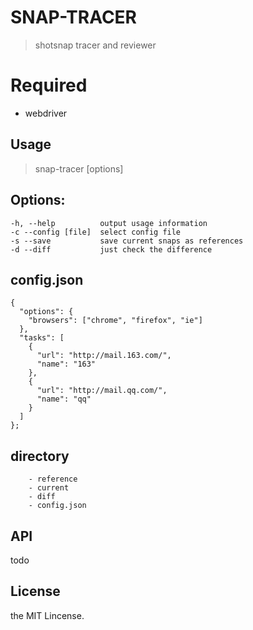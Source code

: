 # SNAP-TRACER
> shotsnap tracer and reviewer

# Required
- webdriver

## Usage
> snap-tracer [options]

## Options:
    -h, --help          output usage information
    -c --config [file]  select config file
    -s --save           save current snaps as references
    -d --diff           just check the difference

## config.json
```
{
  "options": {
    "browsers": ["chrome", "firefox", "ie"]
  },
  "tasks": [
    {
      "url": "http://mail.163.com/",
      "name": "163"
    },
    {
      "url": "http://mail.qq.com/",
      "name": "qq"
    }
  ]
};
```

## directory
```
    - reference
    - current
    - diff
    - config.json
```

## API
todo

## License
the MIT Lincense.
